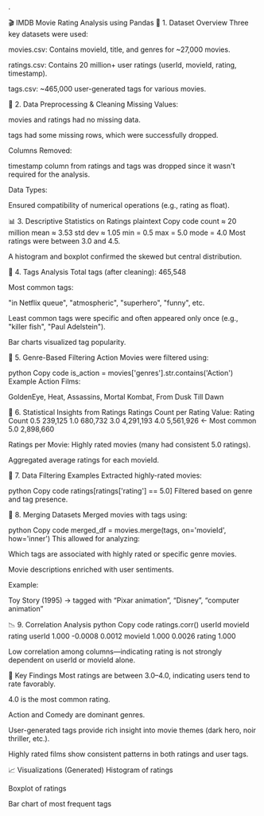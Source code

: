 .

🎬 IMDB Movie Rating Analysis using Pandas
📁 1. Dataset Overview
Three key datasets were used:

movies.csv: Contains movieId, title, and genres for ~27,000 movies.

ratings.csv: Contains 20 million+ user ratings (userId, movieId, rating, timestamp).

tags.csv: ~465,000 user-generated tags for various movies.

🔧 2. Data Preprocessing & Cleaning
Missing Values:

movies and ratings had no missing data.

tags had some missing rows, which were successfully dropped.

Columns Removed:

timestamp column from ratings and tags was dropped since it wasn't required for the analysis.

Data Types:

Ensured compatibility of numerical operations (e.g., rating as float).

📊 3. Descriptive Statistics on Ratings
plaintext
Copy code
count      ≈ 20 million
mean       ≈ 3.53
std dev    ≈ 1.05
min        = 0.5
max        = 5.0
mode       = 4.0
Most ratings were between 3.0 and 4.5.

A histogram and boxplot confirmed the skewed but central distribution.

🔎 4. Tags Analysis
Total tags (after cleaning): 465,548

Most common tags:

"in Netflix queue", "atmospheric", "superhero", "funny", etc.

Least common tags were specific and often appeared only once (e.g., "killer fish", "Paul Adelstein").

Bar charts visualized tag popularity.

🎥 5. Genre-Based Filtering
Action Movies were filtered using:

python
Copy code
is_action = movies['genres'].str.contains('Action')
Example Action Films:

GoldenEye, Heat, Assassins, Mortal Kombat, From Dusk Till Dawn

🧮 6. Statistical Insights from Ratings
Ratings Count per Rating Value:
Rating	Count
0.5	239,125
1.0	680,732
3.0	4,291,193
4.0	5,561,926 ← Most common
5.0	2,898,660

Ratings per Movie:
Highly rated movies (many had consistent 5.0 ratings).

Aggregated average ratings for each movieId.

📌 7. Data Filtering Examples
Extracted highly-rated movies:

python
Copy code
ratings[ratings['rating'] == 5.0]
Filtered based on genre and tag presence.

🔗 8. Merging Datasets
Merged movies with tags using:

python
Copy code
merged_df = movies.merge(tags, on='movieId', how='inner')
This allowed for analyzing:

Which tags are associated with highly rated or specific genre movies.

Movie descriptions enriched with user sentiments.

Example:

Toy Story (1995) → tagged with “Pixar animation”, “Disney”, “computer animation”

📉 9. Correlation Analysis
python
Copy code
ratings.corr()
userId	movieId	rating
userId	1.000	-0.0008	0.0012
movieId		1.000	0.0026
rating			1.000

Low correlation among columns—indicating rating is not strongly dependent on userId or movieId alone.

📌 Key Findings
Most ratings are between 3.0–4.0, indicating users tend to rate favorably.

4.0 is the most common rating.

Action and Comedy are dominant genres.

User-generated tags provide rich insight into movie themes (dark hero, noir thriller, etc.).

Highly rated films show consistent patterns in both ratings and user tags.

📈 Visualizations (Generated)
Histogram of ratings

Boxplot of ratings

Bar chart of most frequent tags


